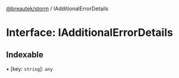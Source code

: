 [@breautek/storm](../README.md) / IAdditionalErrorDetails

# Interface: IAdditionalErrorDetails

## Indexable

▪ [key: `string`]: `any`
